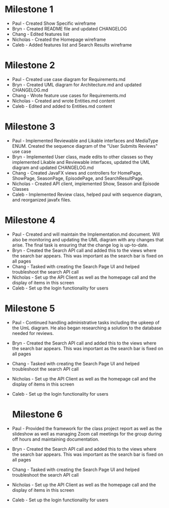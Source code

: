 # Milestone 1


- Paul - Created Show Specific wireframe
- Bryn - Created README file and updated CHANGELOG
- Chang - Edited features list
- Nicholas - Created the Homepage wireframe
- Caleb - Added features list and Search Results wireframe 

# Milestone 2
 
 
- Paul - Created use case diagram for Requirements.md
- Bryn - Created UML diagram for Architecture.md and updated CHANGELOG.md
- Chang - Wrote feature use cases for Requirements.md
- Nicholas - Created and wrote Entities.md content
- Caleb - Edited and added to Entities.md content

# Milestone 3


- Paul -  Implemented Reviewable and Likable interfaces and MediaType ENUM. Created the sequence diagram of the 
"User Submits Reviews" use case
- Bryn - Implemented User class, made edits to other classes so they implemented Likable and Reviewable interfaces, 
updated the UML diagram and updated CHANGELOG.md
- Chang - Created JavaFX views and controllers for HomePage, ShowPage, SeasonPage, EpisodePage, and SearchResultPage.
- Nicholas - Created API client, implemented Show, Season and Episode Classes
- Caleb - Implemented Review class, helped paul with sequence diagram, and reorganized javafx files.

# Milestone 4
- Paul - Created and will maintain the Implementation.md document. Will also be monitoring and updating the
UML diagram with any changes that arise. The final task is ensuring that the change log is up-to-date.
- Bryn - Created the Search API call and added this to the views where the search bar appears. This was important as
the search bar is fixed on all pages
- Chang - Tasked with creating the Search Page UI and helped troubleshoot the search API call
- Nicholas - Set up the API Client as well as the homepage call and the display of items in this screen
- Caleb - Set up the login functionality for users

# Milestone 5
- Paul - Continued handling administrative tasks including the upkeep of the UmL diagram. He also began researching
a solution to the database needed for reviews.
- Bryn - Created the Search API call and added this to the views where the search bar appears. This was important as
the search bar is fixed on all pages
- Chang - Tasked with creating the Search Page UI and helped troubleshoot the search API call
- Nicholas - Set up the API Client as well as the homepage call and the display of items in this screen
- Caleb - Set up the login functionality for users

  # Milestone 6
- Paul - Provided the framework for the class project report as well as the slideshow as well as managing Zoom call
 meetings for the group during off hours and maintaining documentation.
- Bryn - Created the Search API call and added this to the views where the search bar appears. This was important as
the search bar is fixed on all pages
- Chang - Tasked with creating the Search Page UI and helped troubleshoot the search API call
- Nicholas - Set up the API Client as well as the homepage call and the display of items in this screen
- Caleb - Set up the login functionality for users
